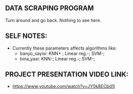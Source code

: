 ## DATA SCRAPING PROGRAM

Turn around and go back. Nothing to see here.

## SELF NOTES:
 - Currently these parameters affects algorithms like:
     - banyo_sayisi: KNN+ ; Linear reg.-; SVM-;
     - bina_yasi: KNN-; Linear reg.-; SVM-;

## PROJECT PRESENTATION VIDEO LINK:
 - https://www.youtube.com/watch?v=JY0k8ECbd1I
